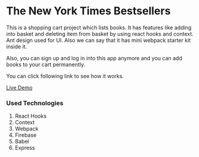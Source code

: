# The New York Times Bestsellers

This is a shopping cart project which lists books. It has features like adding into basket and deleting item from basket by using react hooks and context. Ant design used for UI. Also we can say that it has mini webpack starter kit inside it.

Also, you can sign up and log in into this app anymore and you can add books to your cart permanently.

You can click following link to see how it works.

[Live Demo](https://app-nytimes.herokuapp.com/)

### Used Technologies
 1. React Hooks
 2. Context
 2. Webpack
 3. Firebase
 4. Babel
 5. Express
